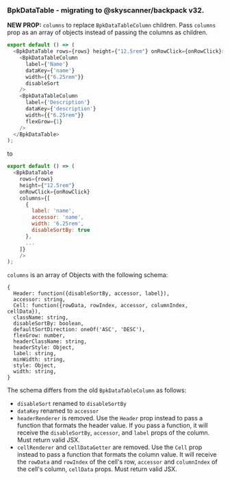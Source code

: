 ### BpkDataTable - migrating to @skyscanner/backpack v32.

**NEW PROP:** `columns` to replace `BpkDataTableColumn` children.
Pass `columns` prop as an array of objects instead of passing the columns as children.

```js
export default () => (
  <BpkDataTable rows={rows} height={"12.5rem"} onRowClick={onRowClick}>
    <BpkDataTableColumn
      label={'Name'}
      dataKey={'name'}
      width={{"6.25rem"}}
      disableSort
    />
    <BpkDataTableColumn
      label={'Description'}
      dataKey={'description'}
      width={{"6.25rem"}}
      flexGrow={1}
    />
  </BpkDataTable>
);
```

to

```js
export default () => (
  <BpkDataTable
    rows={rows}
    height={"12.5rem"}
    onRowClick={onRowClick}
    columns={[
      {
        label: 'name',
        accessor: 'name',
        width: '6.25rem',
        disableSortBy: true
      },
      ...
    ]}
    />
);
```

`columns` is an array of Objects with the following schema:
```
{
  Header: function({disableSortBy, accessor, label}),
  accessor: string,
  Cell: function({rowData, rowIndex, accessor, columnIndex, cellData}),
  className: string,
  disableSortBy: boolean,
  defaultSortDirection: oneOf('ASC', 'DESC'),
  flexGrow: number,
  headerClassName: string,
  headerStyle: Object,
  label: string,
  minWidth: string,
  style: Object,
  width: string,
}
```
The schema differs from the old `BpkDataTableColumn` as follows:
- `disableSort` renamed to `disableSortBy`
- `dataKey` renamed to `accessor`
- `headerRenderer` is removed. Use the `Header` prop instead to pass a function that formats the header value. If you pass a function, it will receive the `disableSortBy`, `accessor`, and `label` props of the column. Must return valid JSX.
- `cellRenderer` and `cellDataGetter` are removed. Use the `Cell` prop instead to pass a function that formats the column value. It will receive the `rowData` and `rowIndex` of the cell's row, `accessor` and `columnIndex` of the cell's column, `cellData` props. Must return valid JSX.